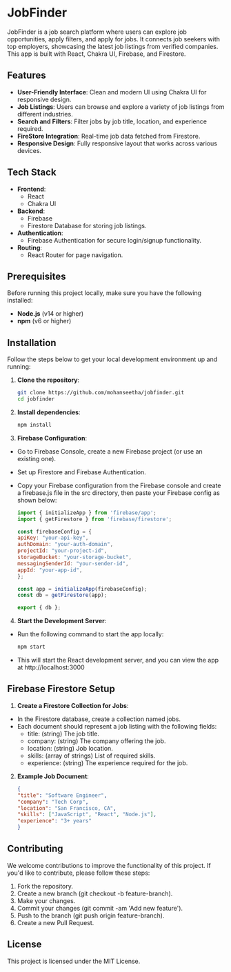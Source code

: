 # JobFinder

JobFinder is a job search platform where users can explore job opportunities, apply filters, and apply for jobs. It connects job seekers with top employers, showcasing the latest job listings from verified companies. This app is built with React, Chakra UI, Firebase, and Firestore.

## Features

- **User-Friendly Interface**: Clean and modern UI using Chakra UI for responsive design.
- **Job Listings**: Users can browse and explore a variety of job listings from different industries.
- **Search and Filters**: Filter jobs by job title, location, and experience required.
- **FireStore Integration**: Real-time job data fetched from Firestore.
- **Responsive Design**: Fully responsive layout that works across various devices.

## Tech Stack

- **Frontend**: 
  - React
  - Chakra UI
- **Backend**:
  - Firebase
  - Firestore Database for storing job listings.
- **Authentication**:
  - Firebase Authentication for secure login/signup functionality.
- **Routing**:
  - React Router for page navigation.

## Prerequisites

Before running this project locally, make sure you have the following installed:

- **Node.js** (v14 or higher)
- **npm** (v6 or higher)

## Installation

Follow the steps below to get your local development environment up and running:

1. **Clone the repository**:

   ```bash
   git clone https://github.com/mohanseetha/jobfinder.git
   cd jobfinder

2. **Install dependencies**:

    ```bash
    npm install

3. **Firebase Configuration**:

- Go to Firebase Console, create a new Firebase project (or use an existing one).
- Set up Firestore and Firebase Authentication.
- Copy your Firebase configuration from the Firebase console and create a firebase.js file in the src directory, then paste your Firebase config as shown below:

    ```javascript
    import { initializeApp } from 'firebase/app';
    import { getFirestore } from 'firebase/firestore';

    const firebaseConfig = {
    apiKey: "your-api-key",
    authDomain: "your-auth-domain",
    projectId: "your-project-id",
    storageBucket: "your-storage-bucket",
    messagingSenderId: "your-sender-id",
    appId: "your-app-id",
    };

    const app = initializeApp(firebaseConfig);
    const db = getFirestore(app);

    export { db };

4. **Start the Development Server**:

- Run the following command to start the app locally:

    ```bash
    npm start
- This will start the React development server, and you can view the app at http://localhost:3000

## Firebase Firestore Setup

1. **Create a Firestore Collection for Jobs**:

- In the Firestore database, create a collection named jobs.
- Each document should represent a job listing with the following fields:
    - title: (string) The job title.
    - company: (string) The company offering the job.
    - location: (string) Job location.
    - skills: (array of strings) List of required skills.
    - experience: (string) The experience required for the job.

2. **Example Job Document**:

    ```json
    {
    "title": "Software Engineer",
    "company": "Tech Corp",
    "location": "San Francisco, CA",
    "skills": ["JavaScript", "React", "Node.js"],
    "experience": "3+ years"
    }
## Contributing
We welcome contributions to improve the functionality of this project. If you'd like to contribute, please follow these steps:

1. Fork the repository.
2. Create a new branch (git checkout -b feature-branch).
3. Make your changes.
4. Commit your changes (git commit -am 'Add new feature').
5. Push to the branch (git push origin feature-branch).
6. Create a new Pull Request.

## License
This project is licensed under the MIT License.
